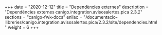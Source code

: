 +++
date        = "2020-12-12"
title       = "Dependències externes"
description = "Dependències externes canigo.integration.avisosalertes.pica 2.3.2"
sections    = "canigo-fwk-docs"
enllac		= "/documentacio-llibreries/canigo.integration.avisosalertes.pica/2.3.2/site/dependencies.html"
weight		= 6
+++

